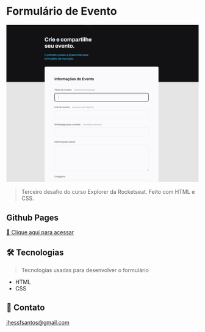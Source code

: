 # Formulário de Evento

![preview](/.github/preview.png)

> Terceiro desafio do curso Explorer da Rocketseat. Feito com HTML e CSS.

## Github Pages
[🔗 Clique aqui para acessar](https://jhessfrois.github.io/vittamed/)

## 🛠 Tecnologias
> Tecnologias usadas para desenvolver o formulário

- HTML
- CSS

## 🖤 Contato

jhessfsantos@gmail.com
